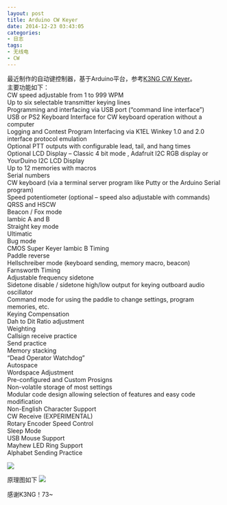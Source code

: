 ```yaml
---
layout: post
title: Arduino CW Keyer
date: 2014-12-23 03:43:05
categories:
- 日志
tags:
- 无线电
- CW
---
```


最近制作的自动键控制器，基于Arduino平台，参考[K3NG CW Keyer](http://blog.radioartisan.com/arduino-cw-keyer/)。  
主要功能如下：    
CW speed adjustable from 1 to 999 WPM  
Up to six selectable transmitter keying lines  
Programming and interfacing via USB port (“command line interface”)  
USB or PS2 Keyboard Interface for CW keyboard operation without a computer  
Logging and Contest Program Interfacing via K1EL Winkey 1.0 and 2.0 interface protocol emulation  
Optional PTT outputs with configurable lead, tail, and hang times  
Optional LCD Display – Classic 4 bit mode , Adafruit I2C RGB display or YourDuino I2C LCD Display  
Up to 12 memories with macros  
Serial numbers  
CW keyboard (via a terminal server program like Putty or the Arduino Serial program)  
Speed potentiometer (optional – speed also adjustable with commands)  
QRSS and HSCW  
Beacon / Fox mode  
Iambic A and B  
Straight key mode  
Ultimatic   
Bug mode  
CMOS Super Keyer Iambic B Timing  
Paddle reverse  
Hellschreiber mode (keyboard sending, memory macro, beacon)  
Farnsworth Timing  
Adjustable frequency sidetone  
Sidetone disable / sidetone high/low output for keying outboard audio oscillator  
Command mode for using the paddle to change settings, program memories, etc.  
Keying Compensation  
Dah to Dit Ratio adjustment  
Weighting  
Callsign receive practice  
Send practice  
Memory stacking  
“Dead Operator Watchdog”  
Autospace  
Wordspace Adjustment  
Pre-configured and Custom Prosigns  
Non-volatile storage of most settings  
Modular code design allowing selection of features and easy code modification  
Non-English Character Support  
CW Receive (EXPERIMENTAL)  
Rotary Encoder Speed Control  
Sleep Mode  
USB Mouse Support  
Mayhew LED Ring Support  
Alphabet Sending Practice  

![](http://i1328.photobucket.com/albums/w532/xwlogic/IMG_20141223_135759132_HDR_zpsea5258a0.jpg)

原理图如下
![](http://i1328.photobucket.com/albums/w532/xwlogic/k3ng-keyer-schematic-2012052101_zpsdbd3cc8f.png)

感谢K3NG！73~
